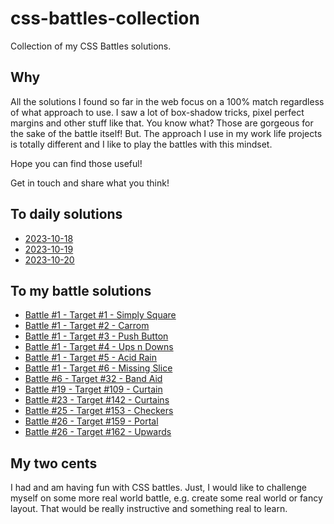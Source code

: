 # css-battles-collection

Collection of my CSS Battles solutions.

## Why

All the solutions I found so far in the web focus on a 100% match regardless of what approach to use. I saw a lot of box-shadow tricks, pixel perfect margins and other stuff like that.
You know what? Those are gorgeous for the sake of the battle itself!
But.
The approach I use in my work life projects is totally different and I like to play the battles with this mindset.

Hope you can find those useful!

Get in touch and share what you think!

## To daily solutions

- [2023-10-18](./daily/2023-10-18.md)
- [2023-10-19](./daily/2023-10-19.md)
- [2023-10-20](./daily/2023-10-20.md)

## To my battle solutions

- [Battle #1 - Target #1 - Simply Square](./battles/1.md)
- [Battle #1 - Target #2 - Carrom](./battles/2.md)
- [Battle #1 - Target #3 - Push Button](./battles/3.md)
- [Battle #1 - Target #4 - Ups n Downs](./battles/4.md)
- [Battle #1 - Target #5 - Acid Rain](./battles/5.md)
- [Battle #1 - Target #6 - Missing Slice](./battles/6.md)
- [Battle #6 - Target #32 - Band Aid](./battles/32.md)
- [Battle #19 - Target #109 - Curtain](./battles/109.md)
- [Battle #23 - Target #142 - Curtains](./battles/142.md)
- [Battle #25 - Target #153 - Checkers](./battles/153.md)
- [Battle #26 - Target #159 - Portal](./battles/159.md)
- [Battle #26 - Target #162 - Upwards](./battles/162.md)

## My two cents

I had and am having fun with CSS battles. Just, I would like to challenge myself on some more real world battle, e.g. create some real world or fancy layout. That would be really instructive and something real to learn.
